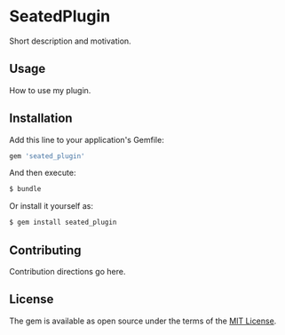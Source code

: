 # SeatedPlugin
Short description and motivation.

## Usage
How to use my plugin.

## Installation
Add this line to your application's Gemfile:

```ruby
gem 'seated_plugin'
```

And then execute:
```bash
$ bundle
```

Or install it yourself as:
```bash
$ gem install seated_plugin
```

## Contributing
Contribution directions go here.

## License
The gem is available as open source under the terms of the [MIT License](http://opensource.org/licenses/MIT).
